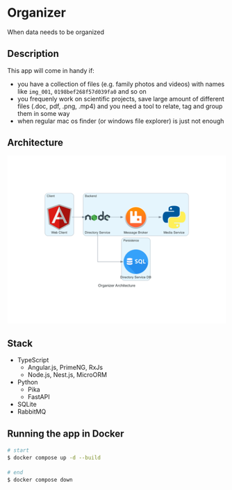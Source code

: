# Organizer

When data needs to be organized

## Description

This app will come in handy if:

- you have a collection of files (e.g. family photos and videos) with names like `img_001`, `0198bef268f57d039fa0` and so on
- you frequenly work on scientific projects, save large amount of different files (.doc, pdf, .png, .mp4) and you need a tool to relate, tag and group them in some way
- when regular mac os finder (or windows file explorer) is just not enough

## Architecture

![Components](./notes/media/architecture.png)

## Stack

- TypeScript
  - Angular.js, PrimeNG, RxJs
  - Node.js, Nest.js, MicroORM
- Python
  - Pika
  - FastAPI
- SQLite
- RabbitMQ

## Running the app in Docker

```bash
# start
$ docker compose up -d --build

# end
$ docker compose down
```
